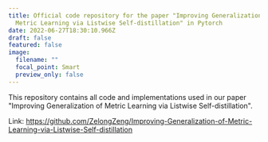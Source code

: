 ```yaml
---
title: Official code repository for the paper "Improving Generalization of
  Metric Learning via Listwise Self-distillation" in Pytorch
date: 2022-06-27T18:30:10.966Z
draft: false
featured: false
image:
  filename: ""
  focal_point: Smart
  preview_only: false
---
```

This repository contains all code and implementations used in our paper "Improving Generalization of Metric Learning via Listwise Self-distillation".

Link: https://github.com/ZelongZeng/Improving-Generalization-of-Metric-Learning-via-Listwise-Self-distillation